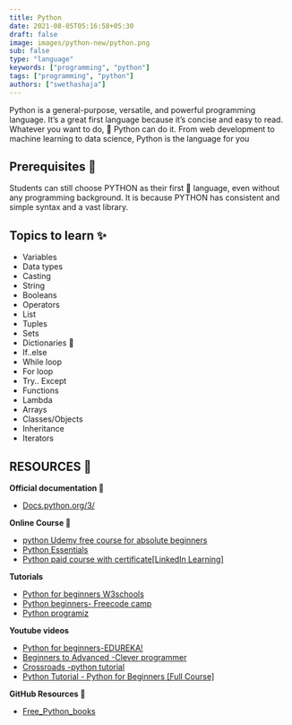 ```yaml
---
title: Python
date: 2021-08-05T05:16:58+05:30
draft: false
image: images/python-new/python.png
sub: false
type: "language"
keywords: ["programming", "python"]
tags: ["programming", "python"]
authors: ["swethashaja"]
---
```


Python is a general-purpose, versatile, and powerful programming language. It’s a great first language because it’s concise and easy to read. Whatever you want to do, 🐍 Python can do it. From web development to machine learning to data science, Python is the language for you

## Prerequisites 🌟

Students can still choose PYTHON as their first 🥇 language, even without any programming background. It is because PYTHON has consistent and simple syntax and a vast library.

## Topics to learn ✨

- Variables
- Data types
- Casting
- String
- Booleans
- Operators
- List
- Tuples
- Sets
- Dictionaries 📕
- If..else
- While loop
- For loop
- Try.. Except
- Functions
- Lambda
- Arrays
- Classes/Objects
- Inheritance
- Iterators

## RESOURCES 💎

**Official documentation 📰**

- [Docs.python.org/3/](https://docs.python.org/3/)

**Online Course 🌱**

- [python Udemy free course for absolute beginners](https://www.udemy.com/course/free-python/)
- [Python Essentials](https://edube.org/study/pe1)
- [Python paid course with certificate[LinkedIn Learning]](https://www.linkedin.com/learning/python-essential-training-2018)

**Tutorials**

- [Python for beginners W3schools](https://www.w3schools.com/python/)
- [Python beginners- Freecode camp](https://www.freecodecamp.org/news/the-python-guide-for-beginners/)
- [Python programiz](https://www.programiz.com/python-programming)

**Youtube videos**

- [Python for beginners-EDUREKA!](https://youtu.be/WGJJIrtnfpk)
- [Beginners to Advanced -Clever programmer](https://youtu.be/4F2m91eKmts)
- [Crossroads -python tutorial](https://youtube.com/playlist?list=PLY-ecO2csVHfbpOmWamlb8Mujjdnl1jks)
- [Python Tutorial - Python for Beginners [Full Course]](https://www.youtube.com/watch?v=_uQrJ0TkZlc&ab_channel=ProgrammingwithMosh)

**GitHub Resources 🔮**

- [Free_Python_books](https://github.com/pamoroso/free-python-books)
